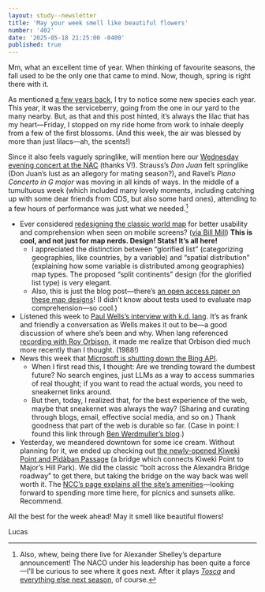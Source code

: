 ```yaml
---
layout: study--newsletter
title: 'May your week smell like beautiful flowers'
number: '402'
date: '2025-05-18 21:25:00 -0400'
published: true
---
```


Mm, what an excellent time of year. When thinking of favourite seasons, the fall used to be the only one that came to mind. Now, though, spring is right there with it. 

As mentioned [a few years back](https://lucascherkewski.com/hit-and-miss/193-lilacs/), I try to notice some new species each year. This year, it was the serviceberry, going from the one in our yard to the many nearby. But, as that and this post hinted, it’s always the lilac that has my heart—Friday, I stopped on my ride home from work to inhale deeply from a few of the first blossoms. (And this week, the air was blessed by more than just lilacs—ah, the scents!)

Since it also feels vaguely springlike, will mention here our [Wednesday evening concert at the NAC](https://nac-cna.ca/en/event/36121) (thanks V!). Strauss’s _Don Juan_ felt springlike (Don Juan’s lust as an allegory for mating season?), and Ravel’s _Piano Concerto in G major_ was moving in all kinds of ways. In the middle of a tumultuous week (which included many lovely moments, including catching up with some dear friends from CDS, but also some hard ones), attending to a few hours of performance was just what we needed.[^shelley]

[^shelley]: Also, whew, being there live for Alexander Shelley’s departure announcement! The NACO under his leadership has been quite a force—I’ll be curious to see where it goes next. After it plays [_Tosca_](https://nac-cna.ca/en/event/38403) and [everything else next season](https://nac-cna.ca/en/season), of course.

- Ever considered [redesigning the classic world map](https://jonasoesch.ch/articles/thematic-worldmaps-on-mobile/) for better usability and comprehension when seen on mobile screens? ([via Bill Mill](https://notes.billmill.org/link_blog/2025/05/World_map_design_for_mobile.html)) **This is cool, and not just for map nerds. Design! Stats! It’s all here!**
	- I appreciated the distinction between “glorified list” (categorizing geographies, like countries, by a variable) and “spatial distribution” (explaining how some variable is distributed among geographies) map types. The proposed “split continents” design (for the glorified list type) is very elegant.
	- Also, this is just the blog post—there’s [an open access paper on these map designs](https://www.tandfonline.com/doi/full/10.1080/00087041.2024.2447628)! (I didn’t know about tests used to evaluate map comprehension—so cool.)
- Listened this week to [Paul Wells’s interview with k.d. lang](https://paulwells.substack.com/p/encore-kd-langs-brilliant-career). It’s as frank and friendly a conversation as Wells makes it out to be—a good discussion of where she’s been and why. When lang referenced [recording with Roy Orbison](https://en.wikipedia.org/wiki/Crying_(Roy_Orbison_song)#Roy_Orbison_and_k.d._lang_version), it made me realize that Orbison died much more recently than I thought. (1988!)
- News this week that [Microsoft is shutting down the Bing API](https://www.theverge.com/news/667517/microsoft-bing-search-api-end-of-support-ai-replacement).
	- When I first read this, I thought: Are we trending toward the dumbest future? No search engines, just LLMs as a way to access summaries of real thought; if you want to read the actual words, you need to sneakernet links around.
	- But then, today, I realized that, for the best experience of the web, maybe that sneakernet was always the way? (Sharing and curating through blogs, email, effective social media, and so on.) Thank goodness that part of the web is durable so far. (Case in point: I found this link through [Ben Werdmuller’s blog](https://werd.io/2025/microsoft-shuts-off-bing-search-apis-and-recommends-switching-to).)
- Yesterday, we meandered downtown for some ice cream. Without planning for it, we ended up checking out [the newly-opened Kìwekì Point and Pìdàban Passage](https://www.cbc.ca/news/canada/ottawa/k%C3%ACwek%C3%AC-nepean-point-ottawa-river-lookout-name-1.7536121) (a bridge which connects Kìwekì Point to Major’s Hill Park). We did the classic “bolt across the Alexandra Bridge roadway” to get there, but taking the bridge on the way back was well worth it. The [NCC’s page explains all the site’s amenities](https://ncc-ccn.gc.ca/places/kiweki-point)—looking forward to spending more time here, for picnics and sunsets alike. Recommend.

All the best for the week ahead! May it smell like beautiful flowers! 

Lucas
